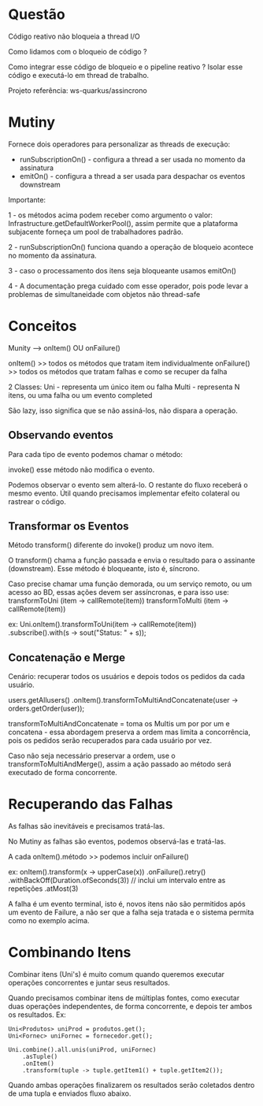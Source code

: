 # Questão

Código reativo não bloqueia a thread I/O

Como lidamos com o bloqueio de código ?

Como integrar esse código de bloqueio e o pipeline reativo ?
Isolar esse código e executá-lo em thread de trabalho.

Projeto referência: ws-quarkus/assincrono

# Mutiny

Fornece dois operadores para personalizar as threads de execução:

- runSubscriptionOn() - configura a thread a ser usada no momento da assinatura
- emitOn() - configura a thread a ser usada para despachar os eventos downstream

Importante:

1 - os métodos acima podem receber como argumento o valor: Infrastructure.getDefaultWorkerPool(),
assim permite que a plataforma subjacente forneça um pool de trabalhadores padrão.

2 - runSubscriptionOn() funciona quando a operação de bloqueio acontece no momento da assinatura.

3 - caso o processamento dos itens seja bloqueante usamos emitOn()

4 - A documentação prega cuidado com esse operador, pois pode levar a problemas de simultaneidade com objetos
não thread-safe

# Conceitos

Munity --> onItem() OU onFailure()

onItem() >> todos os métodos que tratam item individualmente
onFailure() >> todos os métodos que tratam falhas e como se recuper da falha

2 Classes:
Uni - representa um único item ou falha
Multi - representa N itens, ou uma falha ou um evento completed

São lazy, isso significa que se não assiná-los, não dispara a operação.

## Observando eventos

Para cada tipo de evento podemos chamar o método:

invoke() esse método não modifica o evento.

Podemos observar o evento sem alterá-lo. O restante do fluxo receberá o mesmo evento.
Útil quando precisamos implementar efeito colateral ou rastrear o código.

## Transformar os Eventos

Método transform() diferente do invoke() produz um novo item.

O transform() chama a função passada e envia o resultado para o assinante (downstream).
Esse método é bloqueante, isto é, síncrono.

Caso precise chamar uma função demorada, ou um serviço remoto, ou um acesso ao BD, essas ações
devem ser assíncronas, e para isso use:
transformToUni (item -> callRemote(item))
transformToMulti (item -> callRemote(item))

ex: Uni.onItem().transformToUni(item -> callRemote(item))
.subscribe().with(s -> sout("Status: " + s));

## Concatenação e Merge

Cenário: recuperar todos os usuários e depois todos os pedidos da cada usuário.

users.getAllusers()
.onItem().transformToMultiAndConcatenate(user -> orders.getOrder(user));

transformToMultiAndConcatenate = toma os Multis um por por um e concatena - essa
abordagem preserva a ordem mas limita a concorrência, pois os pedidos serão
recuperados para cada usuário por vez.

Caso não seja necessário preservar a ordem, use o transformToMultiAndMerge(), assim
a ação passado ao método será executado de forma concorrente.

# Recuperando das Falhas

As falhas são inevitáveis e precisamos tratá-las.

No Mutiny as falhas são eventos, podemos observá-las e tratá-las.

A cada onItem().método >> podemos incluir onFailure()

ex: onItem().transform(x -> upperCase(x))
.onFailure().retry()
.withBackOff(Duration.ofSeconds(3)) // inclui um intervalo entre as repetições
.atMost(3)

A falha é um evento terminal, isto é, novos itens não são permitidos após um evento de Failure,
a não ser que a falha seja tratada e o sistema permita como no exemplo acima.

# Combinando Itens

Combinar itens (Uni's) é muito comum quando queremos executar operações concorrentes e juntar seus resultados.

Quando precisamos combinar itens de múltiplas fontes, como executar duas operações independentes, de forma concorrente,
e depois ter ambos os resultados. Ex:

```
Uni<Produtos> uniProd = produtos.get();
Uni<Fornec> uniFornec = fornecedor.get();

Uni.combine().all.unis(uniProd, uniFornec)
    .asTuple()
    .onItem()
    .transform(tuple -> tuple.getItem1() + tuple.getItem2());
```

Quando ambas operações finalizarem os resultados serão coletados dentro de uma tupla e enviados fluxo abaixo.
